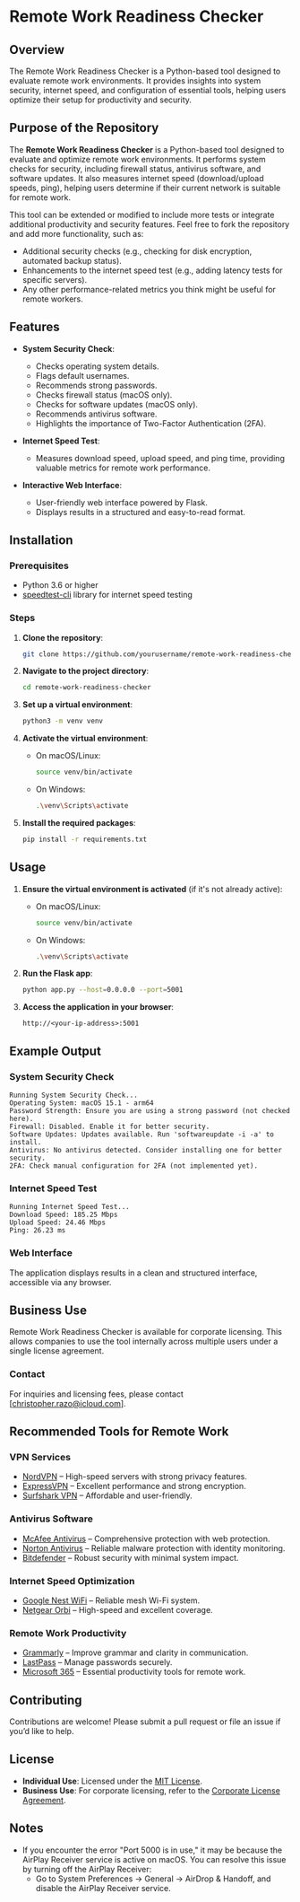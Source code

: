 # Remote Work Readiness Checker

## Overview
The Remote Work Readiness Checker is a Python-based tool designed to evaluate remote work environments. It provides insights into system security, internet speed, and configuration of essential tools, helping users optimize their setup for productivity and security.


## Purpose of the Repository

The **Remote Work Readiness Checker** is a Python-based tool designed to evaluate and optimize remote work environments. It performs system checks for security, including firewall status, antivirus software, and software updates. It also measures internet speed (download/upload speeds, ping), helping users determine if their current network is suitable for remote work.

This tool can be extended or modified to include more tests or integrate additional productivity and security features. Feel free to fork the repository and add more functionality, such as:
- Additional security checks (e.g., checking for disk encryption, automated backup status).
- Enhancements to the internet speed test (e.g., adding latency tests for specific servers).
- Any other performance-related metrics you think might be useful for remote workers.

## Features
- **System Security Check**: 
  - Checks operating system details.
  - Flags default usernames.
  - Recommends strong passwords.
  - Checks firewall status (macOS only).
  - Checks for software updates (macOS only).
  - Recommends antivirus software.
  - Highlights the importance of Two-Factor Authentication (2FA).

- **Internet Speed Test**:
  - Measures download speed, upload speed, and ping time, providing valuable metrics for remote work performance.

- **Interactive Web Interface**:
  - User-friendly web interface powered by Flask.
  - Displays results in a structured and easy-to-read format.

## Installation

### Prerequisites
- Python 3.6 or higher
- [speedtest-cli](https://pypi.org/project/speedtest-cli/) library for internet speed testing

### Steps

1. **Clone the repository**:
    ```bash
    git clone https://github.com/yourusername/remote-work-readiness-checker.git
    ```

2. **Navigate to the project directory**:
    ```bash
    cd remote-work-readiness-checker
    ```

3. **Set up a virtual environment**:
    ```bash
    python3 -m venv venv
    ```

4. **Activate the virtual environment**:
    - On macOS/Linux:
        ```bash
        source venv/bin/activate
        ```
    - On Windows:
        ```bash
        .\venv\Scripts\activate
        ```

5. **Install the required packages**:
    ```bash
    pip install -r requirements.txt
    ```

## Usage

1. **Ensure the virtual environment is activated** (if it's not already active):
    - On macOS/Linux:
        ```bash
        source venv/bin/activate
        ```
    - On Windows:
        ```bash
        .\venv\Scripts\activate
        ```

2. **Run the Flask app**:
    ```bash
    python app.py --host=0.0.0.0 --port=5001
    ```

3. **Access the application in your browser**:
    ```
    http://<your-ip-address>:5001
    ```

## Example Output
### System Security Check
    Running System Security Check...
    Operating System: macOS 15.1 - arm64
    Password Strength: Ensure you are using a strong password (not checked here).
    Firewall: Disabled. Enable it for better security.
    Software Updates: Updates available. Run 'softwareupdate -i -a' to install.
    Antivirus: No antivirus detected. Consider installing one for better security.
    2FA: Check manual configuration for 2FA (not implemented yet).

### Internet Speed Test
    Running Internet Speed Test...
    Download Speed: 185.25 Mbps
    Upload Speed: 24.46 Mbps
    Ping: 26.23 ms

### Web Interface
The application displays results in a clean and structured interface, accessible via any browser.

## Business Use
Remote Work Readiness Checker is available for corporate licensing. This allows companies to use the tool internally across multiple users under a single license agreement.

### Contact
For inquiries and licensing fees, please contact [christopher.razo@icloud.com].

## Recommended Tools for Remote Work

### VPN Services
- [NordVPN](YOUR_AFFILIATE_LINK) – High-speed servers with strong privacy features.
- [ExpressVPN](YOUR_AFFILIATE_LINK) – Excellent performance and strong encryption.
- [Surfshark VPN](YOUR_AFFILIATE_LINK) – Affordable and user-friendly.

### Antivirus Software
- [McAfee Antivirus](YOUR_AFFILIATE_LINK) – Comprehensive protection with web protection.
- [Norton Antivirus](YOUR_AFFILIATE_LINK) – Reliable malware protection with identity monitoring.
- [Bitdefender](YOUR_AFFILIATE_LINK) – Robust security with minimal system impact.

### Internet Speed Optimization
- [Google Nest WiFi](YOUR_AFFILIATE_LINK) – Reliable mesh Wi-Fi system.
- [Netgear Orbi](YOUR_AFFILIATE_LINK) – High-speed and excellent coverage.

### Remote Work Productivity
- [Grammarly](YOUR_AFFILIATE_LINK) – Improve grammar and clarity in communication.
- [LastPass](YOUR_AFFILIATE_LINK) – Manage passwords securely.
- [Microsoft 365](YOUR_AFFILIATE_LINK) – Essential productivity tools for remote work.

## Contributing
Contributions are welcome! Please submit a pull request or file an issue if you’d like to help.

## License
- **Individual Use**: Licensed under the [MIT License](LICENSE.md).
- **Business Use**: For corporate licensing, refer to the [Corporate License Agreement](LICENSE_CORPORATE.md).

## Notes
- If you encounter the error "Port 5000 is in use," it may be because the AirPlay Receiver service is active on macOS. You can resolve this issue by turning off the AirPlay Receiver:
  - Go to System Preferences → General → AirDrop & Handoff, and disable the AirPlay Receiver service.
